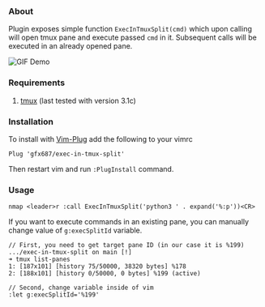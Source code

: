 ### About
Plugin exposes simple function `ExecInTmuxSplit(cmd)` which upon calling will open tmux pane and execute passed `cmd` in it. Subsequent calls will be executed in an already opened pane.

![GIF Demo](https://raw.github.com/gfx687/exec-in-tmux-split/main/doc/demo.gif)

### Requirements
1) [tmux](https://github.com/tmux/tmux) (last tested with version 3.1c)

### Installation
To install with [Vim-Plug](https://github.com/junegunn/vim-plug) add the following to your vimrc
```
Plug 'gfx687/exec-in-tmux-split'
```
Then restart vim and run `:PlugInstall` command.

### Usage
```
nmap <leader>r :call ExecInTmuxSplit('python3 ' . expand('%:p'))<CR>
```

If you want to execute commands in an existing pane, you can manually change value of `g:execSplitId` variable.

```
// First, you need to get target pane ID (in our case it is %199)
.../exec-in-tmux-split on main [!]
➜ tmux list-panes
1: [187x101] [history 75/50000, 38320 bytes] %178
2: [188x101] [history 0/50000, 0 bytes] %199 (active)

// Second, change variable inside of vim
:let g:execSplitId='%199'
```
